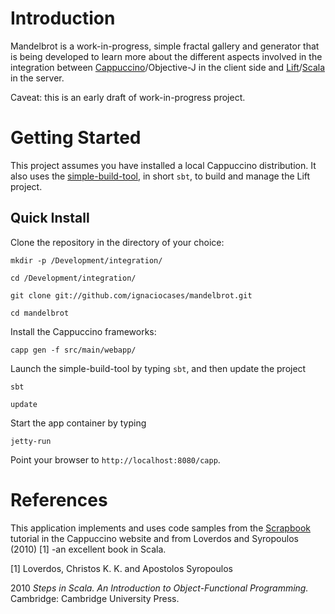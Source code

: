 Introduction
============
Mandelbrot is a work-in-progress, simple fractal gallery and generator that is being developed to learn more about the different aspects involved in the integration between [Cappuccino](http://cappuccino.org)/Objective-J in the client side and [Lift](http://liftweb.net)/[Scala](http://scala-lang.org/) in the server.

Caveat: this is an early draft of work-in-progress project.

Getting Started
===============

This project assumes you have installed a local Cappuccino distribution. It also uses the [simple-build-tool](), in short `sbt`, to build and manage the Lift project. 

Quick Install
-------------
Clone the repository in the directory of your choice:

`mkdir -p /Development/integration/`

`cd /Development/integration/`

`git clone git://github.com/ignaciocases/mandelbrot.git`

`cd mandelbrot`

Install the Cappuccino frameworks:

`capp gen -f src/main/webapp/`

Launch the simple-build-tool by typing `sbt`, and then update the project

`sbt`

`update`

Start the app container by typing

`jetty-run`

Point your browser to `http://localhost:8080/capp`.


References
==========
This application implements and uses code samples from the [Scrapbook](http://cappuccino.org/learn/tutorials/scrapbook-tutorial-1/) tutorial in the Cappuccino website and from Loverdos and Syropoulos (2010) [1] -an excellent book in Scala.



[1] Loverdos, Christos K. K. and Apostolos Syropoulos

2010 *Steps in Scala. An Introduction to Object-Functional Programming.* Cambridge: Cambridge University Press.

